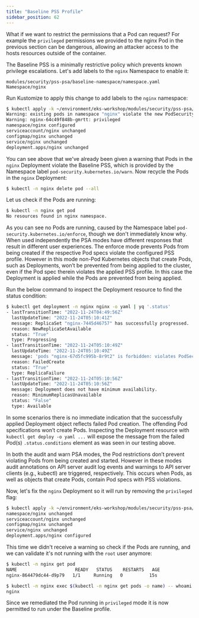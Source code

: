 ```yaml
---
title: "Baseline PSS Profile"
sidebar_position: 62
---
```


What if we want to restrict the permissions that a Pod can request? For example the `privileged` permissions we provided to the nginx Pod in the previous section can be dangerous, allowing an attacker access to the hosts resources outside of the container.

The Baseline PSS is a minimally restrictive policy which prevents known privilege escalations. Let's add labels to the `nginx` Namespace to enable it:

```kustomization
modules/security/pss-psa/baseline-namespace/namespace.yaml
Namespace/nginx
```

Run Kustomize to apply this change to add labels to the `nginx` namespace:

```bash
$ kubectl apply -k ~/environment/eks-workshop/modules/security/pss-psa/baseline-namespace
Warning: existing pods in namespace "nginx" violate the new PodSecurity enforce level "baseline:latest"
Warning: nginx-64c49f848b-gmrtt: privileged
namespace/nginx configured
serviceaccount/nginx unchanged
configmap/nginx unchanged
service/nginx unchanged
deployment.apps/nginx unchanged
```

You can see above that we've already been given a warning that Pods in the `nginx` Deployment violate the Baseline PSS, which is provided by the Namespace label `pod-security.kubernetes.io/warn`. Now recycle the Pods in the `nginx` Deployment:

```bash
$ kubectl -n nginx delete pod --all
```

Let us check if the Pods are running:

```bash
$ kubectl -n nginx get pod
No resources found in nginx namespace.
```

As you can see no Pods are running, caused by the Namespace label `pod-security.kubernetes.io/enforce`, though we don't immediately know why. When used independently the PSA modes have different responses that result in different user experiences. The enforce mode prevents Pods from being created if the respective Pod specs violate the configured PSS profile. However in this mode non-Pod Kubernetes objects that create Pods, such as Deployments, won’t be prevented from being applied to the cluster, even if the Pod spec therein violates the applied PSS profile. In this case the Deployment is applied while the Pods are prevented from being applied.

Run the below command to inspect the Deployment resource to find the status condition:

```bash
$ kubectl get deployment -n nginx nginx -o yaml | yq '.status'
- lastTransitionTime: "2022-11-24T04:49:56Z"
  lastUpdateTime: "2022-11-24T05:10:41Z"
  message: ReplicaSet "nginx-7445d46757" has successfully progressed.
  reason: NewReplicaSetAvailable
  status: "True"
  type: Progressing
- lastTransitionTime: "2022-11-24T05:10:49Z"
  lastUpdateTime: "2022-11-24T05:10:49Z"
  message: 'pods "nginx-67d5fc995b-8r9t2" is forbidden: violates PodSecurity "baseline:latest": privileged (container "nginx" must not set securityContext.privileged=true)'
  reason: FailedCreate
  status: "True"
  type: ReplicaFailure
- lastTransitionTime: "2022-11-24T05:10:56Z"
  lastUpdateTime: "2022-11-24T05:10:56Z"
  message: Deployment does not have minimum availability.
  reason: MinimumReplicasUnavailable
  status: "False"
  type: Available
```

In some scenarios there is no immediate indication that the successfully applied Deployment object reflects failed Pod creation. The offending Pod specifications won’t create Pods. Inspecting the Deployment resource with `kubectl get deploy -o yaml ...` will expose the message from the failed Pod(s) `.status.conditions` element as was seen in our testing above.

In both the audit and warn PSA modes, the Pod restrictions don’t prevent violating Pods from being created and started. However in these modes audit annotations on API server audit log events and warnings to API server clients (e.g., kubectl) are triggered, respectively. This occurs when Pods, as well as objects that create Pods, contain Pod specs with PSS violations.

Now, let's fix the `nginx` Deployment so it will run by removing the `privileged` flag:

```bash
$ kubectl apply -k ~/environment/eks-workshop/modules/security/pss-psa/baseline-workload
namespace/nginx unchanged
serviceaccount/nginx unchanged
configmap/nginx unchanged
service/nginx unchanged
deployment.apps/nginx configured
```

This time we didn't receive a warning so check if the Pods are running, and we can validate it's not running with the `root` user anymore:

```bash
$ kubectl -n nginx get pod
NAME                      READY   STATUS    RESTARTS   AGE
nginx-864479dc44-d9p79   1/1     Running   0          15s

$ kubectl -n nginx exec $(kubectl -n nginx get pods -o name) -- whoami
nginx
```

Since we remediated the Pod running in `privileged` mode it is now permitted to run under the Baseline profile.
